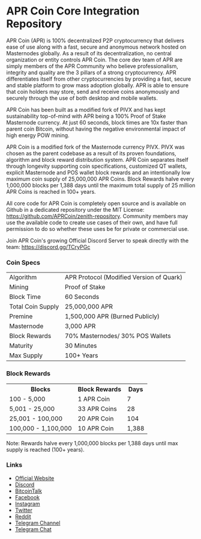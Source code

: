 APR Coin Core Integration Repository
=====================================

APR Coin (APR) is 100% decentralized P2P cryptocurrency that delivers ease of use along with a fast, secure and anonymous network hosted on Masternodes globally. As a result of its decentralization, no central organization or entity controls APR Coin. The core dev team of APR are simply members of the APR Community who believe professionalism, integrity and quality are the 3 pillars of a strong cryptocurrency. APR differentiates itself from other cryptocurrencies by providing a fast, secure and stable platform to grow mass adoption globally. APR is able to ensure that coin holders may store, send and receive coins anonymously and securely through the use of both desktop and mobile wallets.

APR Coin has been built as a modified fork of PIVX and has kept sustainability top-of-mind with APR being a 100% Proof of Stake Masternode currency. At just 60 seconds, block times are 10x faster than parent coin Bitcoin, without having the negative environmental impact of high energy POW mining.

APR Coin is a modified fork of the Masternode currency PIVX. PIVX was chosen as the parent codebase as a result of its proven foundations, algorithm and block reward distribution system. APR Coin separates itself through longevity supporting coin specifications, customized QT wallets, explicit Masternode and POS wallet block rewards and an intentionally low maximum coin supply of 25,000,000 APR Coins. Block Rewards halve every 1,000,000 blocks per 1,388 days until the maximum total supply of 25 million APR Coins is reached in 100+ years.

All core code for APR Coin is completely open source and is available on Github in a dedicated repository under the MIT License: https://github.com/APRCoin/zenith-repository. Community members may use the available code to create use cases of their own, and have full permission to do so whether these uses be for private or commercial use.

Join APR Coin's growing Official Discord Server to speak directly with the team: https://discord.gg/TCryPGc

### Coin Specs
<table>
<tr><td>Algorithm</td><td>APR Protocol (Modified Version of Quark)</td></tr>
<tr><td>Mining</td><td>Proof of Stake</td></tr>
<tr><td>Block Time</td><td>60 Seconds</td></tr>
<tr><td>Total Coin Supply</td><td>25,000,000 APR</td></tr>
<tr><td>Premine</td><td>1,500,000 APR (Burned Publicly)</td></tr>
<tr><td>Masternode</td><td>3,000 APR</td></tr>
<tr><td>Block Rewards</td><td>70% Masternodes/ 30% POS Wallets</td></tr>
<tr><td>Maturity</td><td>30 Minutes</td></tr>
<tr><td>Max Supply</td><td>100+ Years</td></tr>
</table>

### Block Rewards

<table>
<th>Blocks</th><th>Block Rewards</th><th>Days</th>
<tr><td>100 - 5,000</td><td>1 APR Coin</td><td>7</td></tr>
<tr><td>5,001 - 25,000</td><td>33 APR Coins</td><td>28</td></tr>
<tr><td>25,001 - 100,000</td><td>20 APR Coin</td><td>104</td></tr>
<tr><td>100,000 - 1,100,000</td><td>10 APR Coin</td><td>1,388</td></tr>
</table>

Note: Rewards halve every 1,000,000 blocks per 1,388 days until max supply is reached (100+ years).

### Links
- [Official Website](https://www.apr-coin.com) 
- [Discord](https://discord.gg/TCryPGc)
- [BitcoinTalk](https://bitcointalk.org/index.php?topic=2976500.0)
- [Facebook](https://facebook.com/aprcoinofficial)
- [Instagram](https://instagram.com/aprcoin)
- [Twitter](https://twitter.com/aprcoinofficial)
- [Reddit](https://www.reddit.com/r/APRCoin/)
- [Telegram Channel](https://t.me/aprcoin)
- [Telegram Chat](https://t.me/aprcoinchat)
